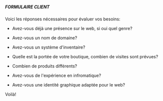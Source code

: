 ##### FORMULAIRE CLIENT

Voici les réponses nécessaires pour évaluer vos besoins:

- Avez-vous déjà une présence sur le web, si oui quel genre?

- Avez-vous un nom de domaine?

- Avez-vous un système d'inventaire?

- Quelle est la portée de votre boutique, combien de visites sont prévues?

- Combien de produits différents?

- Avez-vous de l'expérience en infromatique?

- Avez-vous une identité graphique adaptée pour le web?

Voilà!